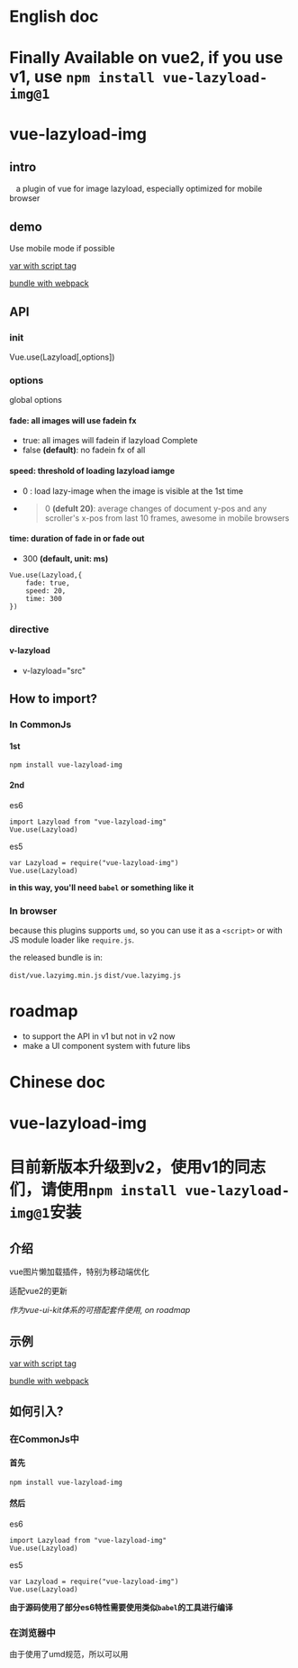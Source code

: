 # English doc

# Finally Available on vue2, if you use v1, use `npm install vue-lazyload-img@1`

# vue-lazyload-img

## intro
    a plugin of vue for image lazyload, especially optimized for mobile browser
## demo

Use mobile mode if possible

[var with script tag](http://docs.gomeminus.com/vue-lazyload-img/test/var.html)


[bundle with webpack](http://docs.gomeminus.com/vue-lazyload-img/test/bundle.html)

## API

### init

Vue.use(Lazyload[,options])

### options
global options
#### fade: all images will use fadein fx

* true: all images will fadein if lazyload Complete
* false **(default)**: no fadein fx of all

#### speed: threshold of loading lazyload iamge

* 0 : load lazy-image when the image is visible at the 1st time
* >0 **(defult 20)**: average changes of document y-pos and any scroller's x-pos from last 10 frames, awesome in mobile browsers

#### time: duration of fade in or fade out

* 300 **(default, unit: ms)**

```
Vue.use(Lazyload,{
    fade: true,
    speed: 20,
    time: 300
})
```

### directive

#### v-lazyload

* v-lazyload="src"

## How to import?

### In CommonJs

#### 1st
``` shell
npm install vue-lazyload-img
```

#### 2nd

es6
```
import Lazyload from "vue-lazyload-img"
Vue.use(Lazyload)
```
es5

```
var Lazyload = require("vue-lazyload-img")
Vue.use(Lazyload)
```


**in this way, you'll need `babel` or something like it**

### In browser

because this plugins supports `umd`, so you can use it as a `<script>` or with JS module loader like `require.js`.

the released bundle is in:

`dist/vue.lazyimg.min.js`
`dist/vue.lazyimg.js`

# roadmap

* to support the API in v1 but not in v2 now
* make a UI component system with future libs

# Chinese doc
# vue-lazyload-img

# 目前新版本升级到v2，使用v1的同志们，请使用`npm install vue-lazyload-img@1`安装

## 介绍

vue图片懒加载插件，特别为移动端优化

适配vue2的更新

*作为vue-ui-kit体系的可搭配套件使用, on roadmap*

## 示例

[var with script tag](http://docs.gomeminus.com/vue-lazyload-img/test/var.html)


[bundle with webpack](http://docs.gomeminus.com/vue-lazyload-img/test/bundle.html)


## 如何引入?

### 在CommonJs中

#### 首先

```
npm install vue-lazyload-img
```
#### 然后

es6
```
import Lazyload from "vue-lazyload-img"
Vue.use(Lazyload)
```
es5

```
var Lazyload = require("vue-lazyload-img")
Vue.use(Lazyload)
```

**由于源码使用了部分es6特性需要使用类似`babel`的工具进行编译**

### 在浏览器中

由于使用了umd规范，所以可以用<script>标签引入，或使用其他的JS模块加载器，比如require.js

引用`dist/vue.lazyimg.min.js`或`dist/vue.lazyimg.js`即可

## v1迁移到v2

### 兼容

* 目前v2不支持可扩展的`directive`
* 目前不支持横向检测（nohori暂时失效）

*上述问题后续版本会解决*

### 引用

* `require("vue-lazyload-img")` 改为 `var Lazyload = require("vue-lazyload-img")`
* `Vue.use(Vue.lazyimg)` 改为 `Vue.use(Lazyload)`

# 路线图

* 覆盖v1中的功能
* 后续会继续放出如scroller、swiper等工具，形成体系套件

